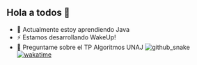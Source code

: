 ## Hola a todos 👋
  - 🌱 Actualmente estoy aprendiendo Java
  - ⚡ Estamos desarrollando WakeUp!
  - 💬 Preguntame sobre el TP Algoritmos UNAJ
![github_snake](https://github.com/LovisottoSantiago/LovisottoSantiago/assets/116739181/2e8e3652-1e13-4ca2-b3df-ebfd4c385958)
<a href="https://wakatime.com/badge/github/LovisottoSantiago/Java-Repo"><img src="https://wakatime.com/badge/github/LovisottoSantiago/Java-Repo.svg" alt="wakatime"></a>

<!--
**LovisottoSantiago/LovisottoSantiago** is a ✨ _special_ ✨ repository because its `README.md` (this file) appears on your GitHub profile.

Here are some ideas to get you started:

- 🔭 I’m currently working on ...
- 🌱 I’m currently learning ...
- 👯 I’m looking to collaborate on ...
- 🤔 I’m looking for help with ...
- 💬 Ask me about ...
- 📫 How to reach me: ...
- 😄 Pronouns: ...
- ⚡ Fun fact: ...
-->
